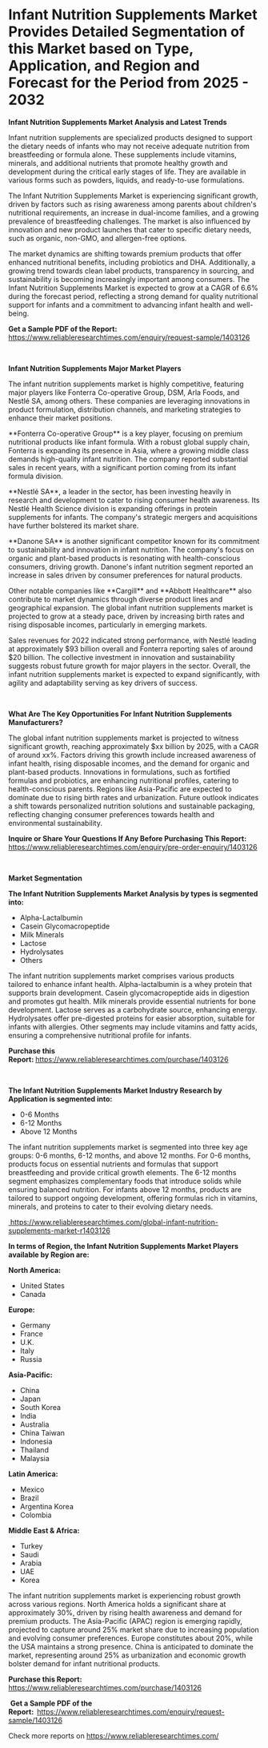 <p><h1>Infant Nutrition Supplements Market Provides Detailed Segmentation of this Market based on Type, Application, and Region and Forecast for the Period from 2025 - 2032</h1></p><p><strong>Infant Nutrition Supplements Market Analysis and Latest Trends</strong></p>
<p><p>Infant nutrition supplements are specialized products designed to support the dietary needs of infants who may not receive adequate nutrition from breastfeeding or formula alone. These supplements include vitamins, minerals, and additional nutrients that promote healthy growth and development during the critical early stages of life. They are available in various forms such as powders, liquids, and ready-to-use formulations.</p><p>The Infant Nutrition Supplements Market is experiencing significant growth, driven by factors such as rising awareness among parents about children's nutritional requirements, an increase in dual-income families, and a growing prevalence of breastfeeding challenges. The market is also influenced by innovation and new product launches that cater to specific dietary needs, such as organic, non-GMO, and allergen-free options.</p><p>The market dynamics are shifting towards premium products that offer enhanced nutritional benefits, including probiotics and DHA. Additionally, a growing trend towards clean label products, transparency in sourcing, and sustainability is becoming increasingly important among consumers. The Infant Nutrition Supplements Market is expected to grow at a CAGR of 6.6% during the forecast period, reflecting a strong demand for quality nutritional support for infants and a commitment to advancing infant health and well-being.</p></p>
<p><strong>Get a Sample PDF of the Report:&nbsp;</strong> <a href="https://www.reliableresearchtimes.com/enquiry/request-sample/1403126?utm_campaign=3297&utm_medium=2&utm_source=Github&utm_content=ia&utm_term=28032025&utm_id=infant-nutrition-supplements">https://www.reliableresearchtimes.com/enquiry/request-sample/1403126</a></p>
<p>&nbsp;</p>
<p><strong>Infant Nutrition Supplements Major Market Players</strong></p>
<p><p>The infant nutrition supplements market is highly competitive, featuring major players like Fonterra Co-operative Group, DSM, Arla Foods, and Nestlé SA, among others. These companies are leveraging innovations in product formulation, distribution channels, and marketing strategies to enhance their market positions.</p><p>**Fonterra Co-operative Group** is a key player, focusing on premium nutritional products like infant formula. With a robust global supply chain, Fonterra is expanding its presence in Asia, where a growing middle class demands high-quality infant nutrition. The company reported substantial sales in recent years, with a significant portion coming from its infant formula division.</p><p>**Nestlé SA**, a leader in the sector, has been investing heavily in research and development to cater to rising consumer health awareness. Its Nestlé Health Science division is expanding offerings in protein supplements for infants. The company's strategic mergers and acquisitions have further bolstered its market share.</p><p>**Danone SA** is another significant competitor known for its commitment to sustainability and innovation in infant nutrition. The company's focus on organic and plant-based products is resonating with health-conscious consumers, driving growth. Danone's infant nutrition segment reported an increase in sales driven by consumer preferences for natural products.</p><p>Other notable companies like **Cargill** and **Abbott Healthcare** also contribute to market dynamics through diverse product lines and geographical expansion. The global infant nutrition supplements market is projected to grow at a steady pace, driven by increasing birth rates and rising disposable incomes, particularly in emerging markets.</p><p>Sales revenues for 2022 indicated strong performance, with Nestlé leading at approximately $93 billion overall and Fonterra reporting sales of around $20 billion. The collective investment in innovation and sustainability suggests robust future growth for major players in the sector. Overall, the infant nutrition supplements market is expected to expand significantly, with agility and adaptability serving as key drivers of success.</p></p>
<p>&nbsp;</p>
<p><strong>What Are The Key Opportunities For Infant Nutrition Supplements Manufacturers?</strong></p>
<p><p>The global infant nutrition supplements market is projected to witness significant growth, reaching approximately $xx billion by 2025, with a CAGR of around xx%. Factors driving this growth include increased awareness of infant health, rising disposable incomes, and the demand for organic and plant-based products. Innovations in formulations, such as fortified formulas and probiotics, are enhancing nutritional profiles, catering to health-conscious parents. Regions like Asia-Pacific are expected to dominate due to rising birth rates and urbanization. Future outlook indicates a shift towards personalized nutrition solutions and sustainable packaging, reflecting changing consumer preferences towards health and environmental sustainability.</p></p>
<p><strong>Inquire or Share Your Questions If Any Before Purchasing This Report:</strong> <a href="https://www.reliableresearchtimes.com/enquiry/pre-order-enquiry/1403126?utm_campaign=3297&utm_medium=2&utm_source=Github&utm_content=ia&utm_term=28032025&utm_id=infant-nutrition-supplements">https://www.reliableresearchtimes.com/enquiry/pre-order-enquiry/1403126</a></p>
<p>&nbsp;</p>
<p><strong>Market Segmentation</strong></p>
<p><strong>The Infant Nutrition Supplements Market Analysis by types is segmented into:</strong></p>
<p><ul><li>Alpha-Lactalbumin</li><li>Casein Glycomacropeptide</li><li>Milk Minerals</li><li>Lactose</li><li>Hydrolysates</li><li>Others</li></ul></p>
<p><p>The infant nutrition supplements market comprises various products tailored to enhance infant health. Alpha-lactalbumin is a whey protein that supports brain development. Casein glycomacropeptide aids in digestion and promotes gut health. Milk minerals provide essential nutrients for bone development. Lactose serves as a carbohydrate source, enhancing energy. Hydrolysates offer pre-digested proteins for easier absorption, suitable for infants with allergies. Other segments may include vitamins and fatty acids, ensuring a comprehensive nutritional profile for infants.</p></p>
<p><strong>Purchase this Report:&nbsp;</strong><a href="https://www.reliableresearchtimes.com/purchase/1403126?utm_campaign=3297&utm_medium=2&utm_source=Github&utm_content=ia&utm_term=28032025&utm_id=infant-nutrition-supplements">https://www.reliableresearchtimes.com/purchase/1403126</a></p>
<p>&nbsp;</p>
<p><strong>The Infant Nutrition Supplements Market Industry Research by Application is segmented into:</strong></p>
<p><ul><li>0-6 Months</li><li>6-12 Months</li><li>Above 12 Months</li></ul></p>
<p><p>The infant nutrition supplements market is segmented into three key age groups: 0-6 months, 6-12 months, and above 12 months. For 0-6 months, products focus on essential nutrients and formulas that support breastfeeding and provide critical growth elements. The 6-12 months segment emphasizes complementary foods that introduce solids while ensuring balanced nutrition. For infants above 12 months, products are tailored to support ongoing development, offering formulas rich in vitamins, minerals, and proteins to cater to their evolving dietary needs.</p></p>
<p><a href="https://www.reliableresearchtimes.com/global-infant-nutrition-supplements-market-r1403126?utm_campaign=3297&utm_medium=2&utm_source=Github&utm_content=ia&utm_term=28032025&utm_id=infant-nutrition-supplements">&nbsp;https://www.reliableresearchtimes.com/global-infant-nutrition-supplements-market-r1403126</a></p>
<p><strong>In terms of Region, the Infant Nutrition Supplements Market Players available by Region are:</strong></p>
<p>
    <p> <strong> North America: </strong>
        <ul>
            <li>United States</li>
            <li>Canada</li>
        </ul>
        </p> 
    <p> <strong> Europe: </strong>
        <ul>
            <li>Germany</li>
            <li>France</li>
            <li>U.K.</li>
            <li>Italy</li>
            <li>Russia</li>
        </ul>
        </p> 
    <p> <strong> Asia-Pacific: </strong>
        <ul>
            <li>China</li>
            <li>Japan</li>
            <li>South Korea</li>
            <li>India</li>
            <li>Australia</li>
            <li>China Taiwan</li>
            <li>Indonesia</li>
            <li>Thailand</li>
            <li>Malaysia</li>
        </ul>
        </p> 
    <p> <strong> Latin America: </strong>
        <ul>
            <li>Mexico</li>
            <li>Brazil</li>
            <li>Argentina Korea</li>
            <li>Colombia</li>
        </ul>
        </p> 
    <p> <strong> Middle East & Africa: </strong>
        <ul>
            <li>Turkey</li>
            <li>Saudi</li>
            <li>Arabia</li>
            <li>UAE</li>
            <li>Korea</li>
        </ul>
    </p>
    </p>
<p><p>The infant nutrition supplements market is experiencing robust growth across various regions. North America holds a significant share at approximately 30%, driven by rising health awareness and demand for premium products. The Asia-Pacific (APAC) region is emerging rapidly, projected to capture around 25% market share due to increasing population and evolving consumer preferences. Europe constitutes about 20%, while the USA maintains a strong presence. China is anticipated to dominate the market, representing around 25% as urbanization and economic growth bolster demand for infant nutritional products.</p></p>
<p><strong>Purchase this Report: </strong><a href="https://www.reliableresearchtimes.com/purchase/1403126?utm_campaign=3297&utm_medium=2&utm_source=Github&utm_content=ia&utm_term=28032025&utm_id=infant-nutrition-supplements">https://www.reliableresearchtimes.com/purchase/1403126</a></p>
<p>&nbsp;<strong>Get a Sample PDF of the Report:&nbsp;&nbsp;</strong><a href="https://www.reliableresearchtimes.com/enquiry/request-sample/1403126?utm_campaign=3297&utm_medium=2&utm_source=Github&utm_content=ia&utm_term=28032025&utm_id=infant-nutrition-supplements">https://www.reliableresearchtimes.com/enquiry/request-sample/1403126</a></p>
<p><strong></strong></p>
<p>Check more reports on <a href="https://www.reliableresearchtimes.com/?utm_campaign=3297&utm_medium=2&utm_source=Github&utm_content=ia&utm_term=28032025&utm_id=infant-nutrition-supplements">https://www.reliableresearchtimes.com/</a></p>